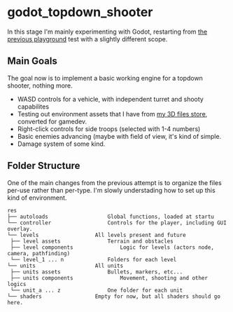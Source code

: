 # godot_topdown_shooter
In this stage I'm mainly experimenting with Godot, restarting from [the previous playground](https://github.com/thelazyone/godot_rts) test with a slightly different scope.

## Main Goals
The goal now is to implement a basic working engine for a topdown shooter, nothing more.

* WASD controls for a vehicle, with independent turret and shooty capabilites
* Testing out environment assets that I have from [my 3D files store](https://www.myminifactory.com/users/TheLazyForger), converted for gamedev.
* Right-click controls for side troops (selected with 1-4 numbers)
* Basic enemies advancing (maybe with field of view, it's kind of simple.
* Damage system of some kind.

## Folder Structure
One of the main changes from the previous attempt is to organize the files per-use rather than per-type. I'm slowly understading how to set up this kind of environment.

```text	
res
├── autoloads					Global functions, loaded at startu
└── controller					Controls for the player, including GUI overlay.
└── levels					All levels present and future
 ├── level assets				Terrain and obstacles
 ├── level components				Logic for levels (actors node, camera, pathfinding)
 └── level_1 ... n				Folders for each level
└── units					All units
 ├── units assets				Bullets, markers, etc...
 ├── units components				Movement, shooting and other logics
 └── unit_a ... z				One folder for each unit
└── shaders					Empty for now, but all shaders should go here.
```
